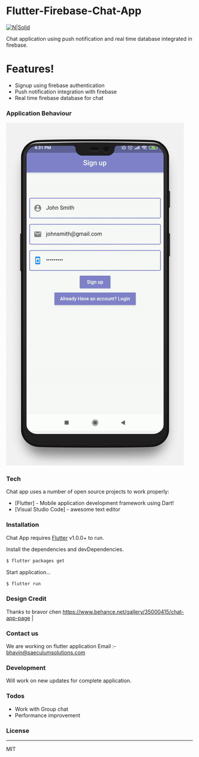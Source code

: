 # Flutter-Firebase-Chat-App

[![N|Solid](https://i.imgur.com/glDcmhL.png)](https://nodesource.com/products/nsolid)


Chat application using push notification and real time database integrated in firebase.
# Features!
  - Signup using firebase authentication
  - Push notification integration with firebase
  - Real time firebase database for chat

### Application Behaviour
![](chat-gif.gif)

### Tech

Chat app uses a number of open source projects to work properly:

* [Flutter] - Mobile application development framework using Dart!
* [Visual Studio Code] - awesome text editor


### Installation

Chat App requires [Flutter](https://flutter.dev/) v1.0.0+ to run.

Install the dependencies and devDependencies.

```sh
$ flutter packages get
```

Start application...

```sh
$ flutter run
```

### Design Credit

Thanks to bravor chen
https://www.behance.net/gallery/35000415/chat-app-page |

### Contact us
We are working on flutter application
Email :- bhavin@saeculumsolutions.com 

### Development

Will work on new updates for complete application.

### Todos

 - Work with Group chat
 - Performance improvement

### License
----

MIT